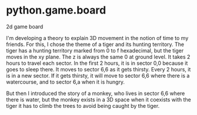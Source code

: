 # python.game.board
2d game board


I'm developing a theory to explain 3D movement in the notion of time to my friends. For this, I chose the theme of a tiger and its hunting territory. The tiger has a hunting territory marked from 0 to f hexadecimal, but the tiger moves in the xy plane. The z is always the same 0 at ground level. It takes 2 hours to travel each sector.
In the first 2 hours, it is in sector 0,0 because it goes to sleep there. It moves to sector 6,6 as it gets thirsty. Every 2 hours, it is in a new sector. If it gets thirsty, it will move to sector 6,6 where there is a watercourse, and to sector 6,a when it is hungry.


But then I introduced the story of a monkey, who lives in sector 6,6 where there is water, but the monkey exists in a 3D space when it coexists with the tiger it has to climb the trees to avoid being caught by the tiger.


